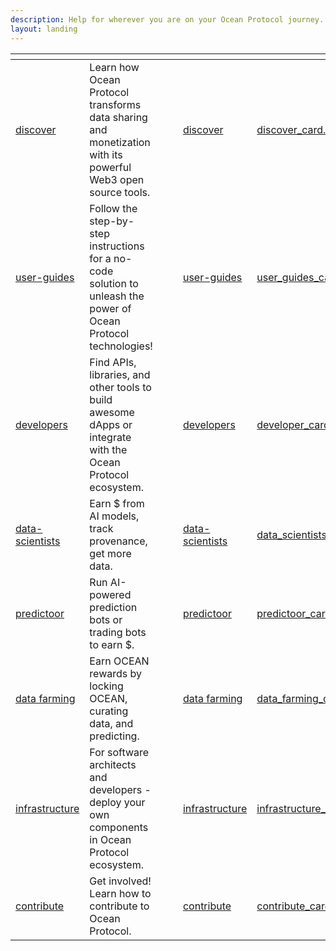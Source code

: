 ```yaml
---
description: Help for wherever you are on your Ocean Protocol journey.
layout: landing
---
```


<table data-view="cards">
  <thead>
    <tr>
      <th data-type="content-ref"></th>
      <th></th>
      <th data-hidden data-type="files"></th>
      <th data-hidden data-type="files"></th>
      <th data-hidden data-card-target data-type="content-ref"></th>
      <th data-hidden data-card-cover data-type="files"></th>
    </tr>
  </thead>
  <tbody>
    <tr>
      <td><a href="discover/">discover</a></td>
      <td>Learn how Ocean Protocol transforms data sharing and monetization with its powerful Web3 open source tools.</td>
      <td></td>
      <td></td>
      <td><a href="discover/">discover</a></td>
      <td><a href=".gitbook/assets/cover/discover_card.png">discover_card.png</a></td>
    </tr>
    <tr>
      <td><a href="user-guides/">user-guides</a></td>
      <td>Follow the step-by-step instructions for a no-code solution to unleash the power of Ocean Protocol technologies!</td>
      <td></td>
      <td></td>
      <td><a href="user-guides/">user-guides</a></td>
      <td><a href=".gitbook/assets/cover/user_guides_card.png">user_guides_card.png</a></td>
    </tr>
    <tr>
      <td><a href="developers/">developers</a></td>
      <td>Find APIs, libraries, and other tools to build awesome dApps or integrate with the Ocean Protocol ecosystem.</td>
      <td></td>
      <td></td>
      <td><a href="developers/">developers</a></td>
      <td><a href=".gitbook/assets/cover/developer_card.png">developer_card.png</a></td>
    </tr>
    <tr>
      <td><a href="data-scientists/">data-scientists</a></td>
      <td>Earn $ from AI models, track provenance, get more data.</td>
      <td></td>
      <td></td>
      <td><a href="data-scientists/">data-scientists</a></td>
      <td><a href=".gitbook/assets/cover/data_scientists_card.png">data_scientists_card.png</a></td>
    </tr>
    <tr>
      <td><a href="predictoor/">predictoor</a></td>
      <td>Run AI-powered prediction bots or trading bots to earn $.</td>
      <td></td>
      <td></td>
      <td><a href="predictoor/">predictoor</a></td>
      <td><a href=".gitbook/assets/cover/predictoor_card.jpg">predictoor_card.jpg</a></td>
    </tr>
    <tr>
      <td><a href="data-farming/">data farming</a></td>
      <td>Earn OCEAN rewards by locking OCEAN, curating data, and predicting.</td>
      <td></td>
      <td></td>
      <td><a href="data-farming/">data farming</a></td>
      <td><a href=".gitbook/assets/cover/data_farming_card.png">data_farming_card.png</a></td>
    </tr>
    <tr>
      <td><a href="infrastructure/">infrastructure</a></td>
      <td>For software architects and developers - deploy your own components in Ocean Protocol ecosystem.</td>
      <td></td>
      <td></td>
      <td><a href="infrastructure/">infrastructure</a></td>
      <td><a href=".gitbook/assets/cover/infrastructure_card.png">infrastructure_card.png</a></td>
    </tr>
    <tr>
      <td><a href="contribute/">contribute</a></td>
      <td>Get involved! Learn how to contribute to Ocean Protocol.</td>
      <td></td>
      <td></td>
      <td><a href="contribute/">contribute</a></td>
      <td><a href=".gitbook/assets/cover/contribute_card.png">contribute_card.png</a></td>
    </tr>
  </tbody>
</table>